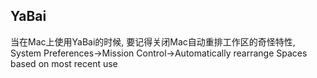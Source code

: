## YaBai
当在Mac上使用YaBai的时候, 要记得关闭Mac自动重排工作区的奇怪特性, 
System Preferences->Mission Control->Automatically rearrange Spaces based on most recent use

